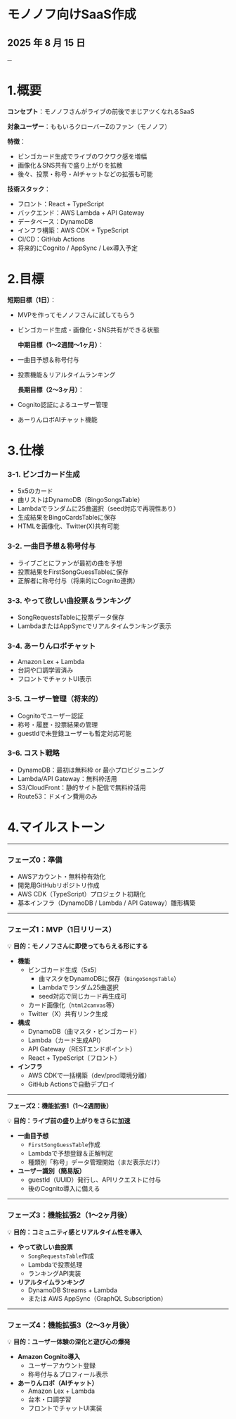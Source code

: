 

# **モノノフ向けSaaS作成**

## 2025 年 8 月 15 日

**─**

# **1.概要**

**コンセプト**：モノノフさんがライブの前後でまじアツくなれるSaaS

**対象ユーザー**：ももいろクローバーZのファン（モノノフ）

**特徴**：

* ビンゴカード生成でライブのワクワク感を増幅  
* 画像化＆SNS共有で盛り上がりを拡散  
* 後々、投票・称号・AIチャットなどの拡張も可能

**技術スタック**：

* フロント：React \+ TypeScript  
* バックエンド：AWS Lambda \+ API Gateway  
* データベース：DynamoDB  
* インフラ構築：AWS CDK \+ TypeScript  
* CI/CD：GitHub Actions  
* 将来的にCognito / AppSync / Lex導入予定

# **2.目標**

**短期目標（1日）**：

* MVPを作ってモノノフさんに試してもらう  
* ビンゴカード生成・画像化・SNS共有ができる状態

  **中期目標（1〜2週間〜1ヶ月）**：

* 一曲目予想＆称号付与  
* 投票機能＆リアルタイムランキング

  **長期目標（2〜3ヶ月）**：

* Cognito認証によるユーザー管理  
* あーりんロボAIチャット機能

# **3.仕様**

### **3-1. ビンゴカード生成**

* 5x5のカード  
* 曲リストはDynamoDB（BingoSongsTable）  
* Lambdaでランダムに25曲選択（seed対応で再現性あり）  
* 生成結果をBingoCardsTableに保存  
* HTMLを画像化、Twitter(X)共有可能

### **3-2. 一曲目予想＆称号付与**

* ライブごとにファンが最初の曲を予想  
* 投票結果をFirstSongGuessTableに保存  
* 正解者に称号付与（将来的にCognito連携）

### **3-3. やって欲しい曲投票＆ランキング**

* SongRequestsTableに投票データ保存  
* LambdaまたはAppSyncでリアルタイムランキング表示

### **3-4. あーりんロボチャット**

* Amazon Lex \+ Lambda  
* 台詞や口調学習済み  
* フロントでチャットUI表示

### **3-5. ユーザー管理（将来的）**

* Cognitoでユーザー認証  
* 称号・履歴・投票結果の管理  
* guestIdで未登録ユーザーも暫定対応可能

### **3-6. コスト戦略**

* DynamoDB：最初は無料枠 or 最小プロビジョニング  
* Lambda/API Gateway：無料枠活用  
* S3/CloudFront：静的サイト配信で無料枠活用  
* Route53：ドメイン費用のみ

# **4.マイルストーン**

---

### **フェーズ0：準備**

* AWSアカウント・無料枠有効化  
* 開発用GitHubリポジトリ作成  
* AWS CDK（TypeScript）プロジェクト初期化  
* 基本インフラ（DynamoDB / Lambda / API Gateway）雛形構築

---

### **フェーズ1：MVP（1日リリース）**

💡 **目的：モノノフさんに即使ってもらえる形にする**

* **機能**  
  * ビンゴカード生成（5x5）  
    * 曲マスタをDynamoDBに保存（`BingoSongsTable`）  
    * Lambdaでランダム25曲選択  
    * seed対応で同じカード再生成可  
  * カード画像化（`html2canvas`等）  
  * Twitter（X）共有リンク生成  
* **構成**  
  * DynamoDB（曲マスタ・ビンゴカード）  
  * Lambda（カード生成API）  
  * API Gateway（RESTエンドポイント）  
  * React \+ TypeScript（フロント）  
* **インフラ**  
  * AWS CDKで一括構築（dev/prod環境分離）  
  * GitHub Actionsで自動デプロイ

---

**フェーズ2：機能拡張1（1〜2週間後）**

💡 **目的：ライブ前の盛り上がりをさらに加速**

* **一曲目予想**  
  * `FirstSongGuessTable`作成  
  * Lambdaで予想登録＆正解判定  
  * 種類別「称号」データ管理開始（まだ表示だけ）  
* **ユーザー識別（簡易版）**  
  * guestId（UUID）発行し、APIリクエストに付与  
  * 後のCognito導入に備える

---

### **フェーズ3：機能拡張2（1〜2ヶ月後）**

💡 **目的：コミュニティ感とリアルタイム性を導入**

* **やって欲しい曲投票**  
  * `SongRequestsTable`作成  
  * Lambdaで投票処理  
  * ランキングAPI実装  
* **リアルタイムランキング**  
  * DynamoDB Streams \+ Lambda  
  * または AWS AppSync（GraphQL Subscription）

---

### **フェーズ4：機能拡張3（2〜3ヶ月後）**

💡 **目的：ユーザー体験の深化と遊び心の爆発**

* **Amazon Cognito導入**  
  * ユーザーアカウント登録  
  * 称号付与＆プロフィール表示  
* **あーりんロボ（AIチャット）**  
  * Amazon Lex \+ Lambda  
  * 台本・口調学習  
  * フロントでチャットUI実装
